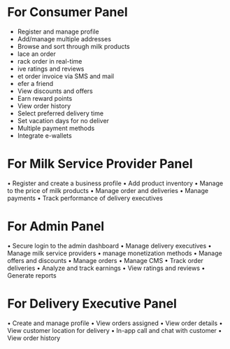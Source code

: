 # For Consumer Panel
-	Register and manage profile
-	Add/manage multiple addresses
-	Browse and sort through milk products
- lace an order
- rack order in real-time
- ive ratings and reviews
- et order invoice via SMS and mail
- efer a friend
- View discounts and offers
- Earn reward points
- View order history
- Select preferred delivery time
- Set vacation days for no deliver
- Multiple payment methods
- Integrate e-wallets

# For Milk Service Provider Panel
•	Register and create a business profile
•	Add product inventory
•	Manage to the price of milk products
•	Manage order and deliveries
•	Manage payments
•	Track performance of delivery executives
# For Admin Panel
•	Secure login to the admin dashboard
•	Manage delivery executives
•	Manage milk service providers
•	manage monetization methods
•	Manage offers and discounts
•	Manage orders
•	Manage CMS
•	Track order deliveries
•	Analyze and track earnings
•	View ratings and reviews
•	Generate reports
# For Delivery Executive Panel
•	Create and manage profile
•	View orders assigned
•	View order details
•	View customer location for delivery
•	In-app call and chat with customer
•	View order history
